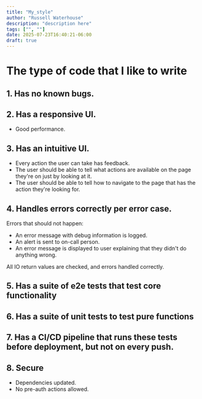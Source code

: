 ```yaml
---
title: "My_style"
author: "Russell Waterhouse"
description: "description here"
tags: ["", ""]
date: 2025-07-23T16:40:21-06:00
draft: true
---
```


# The type of code that I like to write

## 1. Has no known bugs.

## 2. Has a responsive UI.
- Good performance.

## 3. Has an intuitive UI.
- Every action the user can take has feedback.
- The user should be able to tell what actions are available on the page they're on just by looking at it.
- The user should be able to tell how to navigate to the page that has the action they're looking for.

## 4. Handles errors correctly per error case.

Errors that should not happen:
- An error message with debug information is logged.
- An alert is sent to on-call person.
- An error message is displayed to user explaining that they didn't do anything wrong.

All IO return values are checked, and errors handled correctly.
## 5. Has a suite of e2e tests that test core functionality

## 6. Has a suite of unit tests to test pure functions

## 7. Has a CI/CD pipeline that runs these tests before deployment, but not on every push.

## 8. Secure
- Dependencies updated.
- No pre-auth actions allowed.
